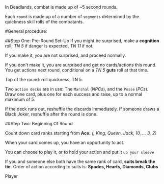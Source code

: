 In Deadlands, combat is made up of ~5 second rounds.

Each `round` is made up of a number of `segments` determined by the quickness
skill rolls of the combatants.

#General procedure:

##Step One: Pre-Round Set-Up
If you might be surprised, make a **cognition** roll; *TN 5* if danger is expected, *TN 11* if not.

If you make it, you are not surprised, and proceed normally.

If you don't make it, you are surprised and get no cards/actions this round.
You get actions next round, conditional on a *TN 5* **guts** roll at that time.

Top of the round: roll quickness, TN 5.

Two `action decks` are in use: The `Marshal` (*NPCs*), and the `Posse` (*PCs*).
Draw one card, plus one for each success and raise, up to a normal maximum of 5.

If the deck runs out, reshuffle the discards immediately.
If someone draws a Black Joker, reshuffle after the round is done.

##Step Two: Beginning Of Round

Count down card ranks starting from **Ace.** *(, King, Queen, Jack, 10, ... 3, 2)*

When your card comes up, you have an opportunity to act.

You can choose to play it, or to hold your action and put it `up your sleeve`

If you and someone else both have the same rank of card, **suits break the tie.**
Order of action according to suits is: **Spades, Hearts, Diamonds, Clubs**

Player

